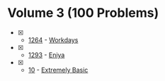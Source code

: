 # Volume 3 (100 Problems)

- [x] - [1264](https://acm.timus.ru/problem.aspx?space=1&num=1264) - [Workdays](https://github.com/ImtiazAhmedAkash/Timus/blob/main/Volume_3/1264.c)
- [x] - [1293](https://acm.timus.ru/problem.aspx?space=1&num=1293) - [Eniya](https://github.com/ImtiazAhmedAkash/Timus/blob/main/Volume_3/1293.c)

- [x] - [10]() - [Extremely Basic]()
